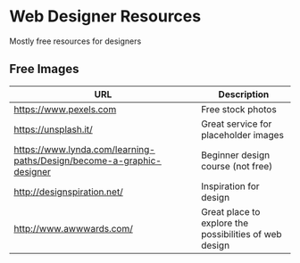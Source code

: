 # Web Designer Resources

Mostly free resources for designers

## Free Images

| URL                                                                   | Description                                            |
|-----------------------------------------------------------------------|--------------------------------------------------------|
| https://www.pexels.com                                                | Free stock photos                                      |
| https://unsplash.it/                                                  | Great service for placeholder images                   |
| https://www.lynda.com/learning-paths/Design/become-a-graphic-designer | Beginner design course (not free)                      |
| http://designspiration.net/                                           | Inspiration for design                                 |
| http://www.awwwards.com/                                              | Great place to explore the possibilities of web design |
